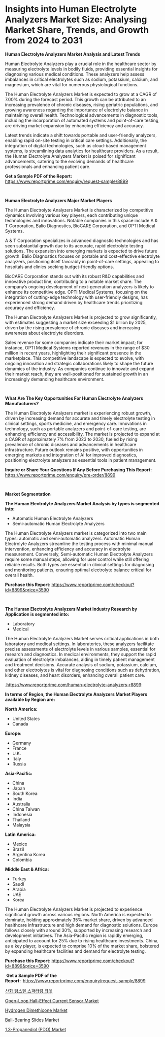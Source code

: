 <p><h1>Insights into Human Electrolyte Analyzers Market Size: Analysing Market Share, Trends, and Growth from 2024 to 2031</h1></p><p><strong>Human Electrolyte Analyzers Market Analysis and Latest Trends</strong></p>
<p><p>Human Electrolyte Analyzers play a crucial role in the healthcare sector by measuring electrolyte levels in bodily fluids, providing essential insights for diagnosing various medical conditions. These analyzers help assess imbalances in critical electrolytes such as sodium, potassium, calcium, and magnesium, which are vital for numerous physiological functions.</p><p>The Human Electrolyte Analyzers Market is expected to grow at a CAGR of 7.00% during the forecast period. This growth can be attributed to an increasing prevalence of chronic diseases, rising geriatric populations, and growing awareness regarding the importance of electrolyte balance in maintaining overall health. Technological advancements in diagnostic tools, including the incorporation of automated systems and point-of-care testing, are driving market expansion by enhancing efficiency and accuracy.</p><p>Latest trends indicate a shift towards portable and user-friendly analyzers, enabling rapid on-site testing in critical care settings. Additionally, the integration of digital technologies, such as cloud-based management systems, is streamlining data analytics for healthcare providers. As a result, the Human Electrolyte Analyzers Market is poised for significant advancements, catering to the evolving demands of healthcare professionals and enhancing patient care.</p></p>
<p><strong>Get a Sample PDF of the Report:&nbsp;</strong> <a href="https://www.reportprime.com/enquiry/request-sample/8899">https://www.reportprime.com/enquiry/request-sample/8899</a></p>
<p>&nbsp;</p>
<p><strong>Human Electrolyte Analyzers Major Market Players</strong></p>
<p><p>The Human Electrolyte Analyzers Market is characterized by competitive dynamics involving various key players, each contributing unique technologies and innovations. Notable companies in this space include A & T Corporation, Balio Diagnostics, BioCARE Corporation, and OPTI Medical Systems.</p><p>A & T Corporation specializes in advanced diagnostic technologies and has seen substantial growth due to its accurate, rapid electrolyte testing solutions. The expansion into emerging markets is expected to drive future growth. Balio Diagnostics focuses on portable and cost-effective electrolyte analyzers, positioning itself favorably in point-of-care settings, appealing to hospitals and clinics seeking budget-friendly options.</p><p>BioCARE Corporation stands out with its robust R&D capabilities and innovative product line, contributing to a notable market share. The company’s ongoing development of next-generation analyzers is likely to enhance its competitive edge. OPTI Medical Systems, focusing on the integration of cutting-edge technology with user-friendly designs, has experienced strong demand driven by healthcare trends prioritizing accuracy and efficiency.</p><p>The Human Electrolyte Analyzers Market is projected to grow significantly, with estimates suggesting a market size exceeding $1 billion by 2025, driven by the rising prevalence of chronic diseases and increasing awareness about electrolyte disorders.</p><p>Sales revenue for some companies indicate their market impact; for instance, OPTI Medical Systems reported revenues in the range of $30 million in recent years, highlighting their significant presence in the marketplace. This competitive landscape is expected to evolve, with ongoing innovation and strategic collaborations likely to shape the future dynamics of the industry. As companies continue to innovate and expand their market reach, they are well-positioned for sustained growth in an increasingly demanding healthcare environment.</p></p>
<p>&nbsp;</p>
<p><strong>What Are The Key Opportunities For Human Electrolyte Analyzers Manufacturers?</strong></p>
<p><p>The Human Electrolyte Analyzers market is experiencing robust growth, driven by increasing demand for accurate and timely electrolyte testing in clinical settings, sports medicine, and emergency care. Innovations in technology, such as portable analyzers and point-of-care testing, are enhancing efficiency and accessibility. The market is projected to expand at a CAGR of approximately 7% from 2023 to 2030, fueled by rising prevalence of chronic diseases and advancements in healthcare infrastructure. Future outlook remains positive, with opportunities in emerging markets and integration of AI for improved diagnostics, positioning electrolyte analyzers as essential tools in patient management.</p></p>
<p><strong>Inquire or Share Your Questions If Any Before Purchasing This Report:</strong> <a href="https://www.reportprime.com/enquiry/pre-order/8899">https://www.reportprime.com/enquiry/pre-order/8899</a></p>
<p>&nbsp;</p>
<p><strong>Market Segmentation</strong></p>
<p><strong>The Human Electrolyte Analyzers Market Analysis by types is segmented into:</strong></p>
<p><ul><li>Automatic Human Electrolyte Analyzers</li><li>Semi-automatic Human Electrolyte Analyzers</li></ul></p>
<p><p>The Human Electrolyte Analyzers market is categorized into two main types: automatic and semi-automatic analyzers. Automatic Human Electrolyte Analyzers streamline the testing process with minimal manual intervention, enhancing efficiency and accuracy in electrolyte measurement. Conversely, Semi-automatic Human Electrolyte Analyzers require some manual steps, allowing for user control while still offering reliable results. Both types are essential in clinical settings for diagnosing and monitoring patients, ensuring optimal electrolyte balance critical for overall health.</p></p>
<p><strong>Purchase this Report:&nbsp;</strong><a href="https://www.reportprime.com/checkout?id=8899&price=3590">https://www.reportprime.com/checkout?id=8899&price=3590</a></p>
<p>&nbsp;</p>
<p><strong>The Human Electrolyte Analyzers Market Industry Research by Application is segmented into:</strong></p>
<p><ul><li>Laboratory</li><li>Medical</li></ul></p>
<p><p>The Human Electrolyte Analyzers Market serves critical applications in both laboratory and medical settings. In laboratories, these analyzers facilitate precise assessments of electrolyte levels in various samples, essential for research and diagnostics. In medical environments, they support the rapid evaluation of electrolyte imbalances, aiding in timely patient management and treatment decisions. Accurate analysis of sodium, potassium, calcium, and other electrolytes is vital for diagnosing conditions such as dehydration, kidney diseases, and heart disorders, enhancing overall patient care.</p></p>
<p><a href="https://www.reportprime.com/human-electrolyte-analyzers-r8899">&nbsp;https://www.reportprime.com/human-electrolyte-analyzers-r8899</a></p>
<p><strong>In terms of Region, the Human Electrolyte Analyzers Market Players available by Region are:</strong></p>
<p>
    <p> <strong> North America: </strong>
        <ul>
            <li>United States</li>
            <li>Canada</li>
        </ul>
        </p> 
    <p> <strong> Europe: </strong>
        <ul>
            <li>Germany</li>
            <li>France</li>
            <li>U.K.</li>
            <li>Italy</li>
            <li>Russia</li>
        </ul>
        </p> 
    <p> <strong> Asia-Pacific: </strong>
        <ul>
            <li>China</li>
            <li>Japan</li>
            <li>South Korea</li>
            <li>India</li>
            <li>Australia</li>
            <li>China Taiwan</li>
            <li>Indonesia</li>
            <li>Thailand</li>
            <li>Malaysia</li>
        </ul>
        </p> 
    <p> <strong> Latin America: </strong>
        <ul>
            <li>Mexico</li>
            <li>Brazil</li>
            <li>Argentina Korea</li>
            <li>Colombia</li>
        </ul>
        </p> 
    <p> <strong> Middle East & Africa: </strong>
        <ul>
            <li>Turkey</li>
            <li>Saudi</li>
            <li>Arabia</li>
            <li>UAE</li>
            <li>Korea</li>
        </ul>
    </p>
    </p>
<p><p>The Human Electrolyte Analyzers Market is projected to experience significant growth across various regions. North America is expected to dominate, holding approximately 35% market share, driven by advanced healthcare infrastructure and high demand for diagnostic solutions. Europe follows closely with around 30%, supported by increasing research and development initiatives. The Asia-Pacific region is rapidly emerging, anticipated to account for 25% due to rising healthcare investments. China, as a key player, is expected to comprise 10% of the market share, bolstered by expanding healthcare facilities and demand for electrolyte testing.</p></p>
<p><strong>Purchase this Report: </strong><a href="https://www.reportprime.com/checkout?id=8899&price=3590">https://www.reportprime.com/checkout?id=8899&price=3590</a></p>
<p>&nbsp;<strong>Get a Sample PDF of the Report:&nbsp;&nbsp;</strong><a href="https://www.reportprime.com/enquiry/request-sample/8899">https://www.reportprime.com/enquiry/request-sample/8899</a></p>
<p><strong></strong></p>
<p><p><a href="https://medium.com/@adsogvwv75/tungsten-oxide-sputtering-target-market-%EC%9D%98-%EA%B8%80%EB%A1%9C%EB%B2%8C-%EC%8B%9C%EC%9E%A5-%EA%B0%9C%EC%9A%94%EB%8A%94-%EC%A0%84-%EC%84%B8%EA%B3%84-%EB%B0%8F-%EC%A3%BC%EC%9A%94-%EC%8B%9C%EC%9E%A5%EC%9D%98-%EC%82%B0%EC%97%85%EC%97%90-%EC%98%81%ED%96%A5%EC%9D%84-%EB%AF%B8%EC%B9%98%EB%8A%94-%EC%A3%BC%EC%9A%94-%ED%8A%B8%EB%A0%8C%EB%93%9C%EC%97%90-%EB%8C%80%ED%95%9C-%EB%8F%85%ED%8A%B9%ED%95%9C-%EA%B4%80%EC%A0%90%EC%9D%84-6044863e5ca7?postPublishedType=initial">산화 텅스텐 스퍼터링 타겟</a></p><p><a href="https://issuu.com/reportprime-2/docs/open-loop-hall-effect-current-senso_f1738547b9e92b">Open-Loop Hall-Effect Current Sensor Market</a></p><p><a href="https://www.linkedin.com/pulse/market-trends-global-hydrogen-dimethicone-forecast-analysis-gucsc?trackingId=nuxCMzaZTCSFSLlrYcfu6g%3D%3D">Hydrogen Dimethicone Market</a></p><p><a href="https://medium.com/@alishaseffanie64/the-ball-bearing-slides-market-report-analyzes-important-operational-and-performance-data-so-one-da1969c62eec">Ball-Bearing Slides Market</a></p><p><a href="https://medium.com/@michael.parsons65654/this-1-3-propanediol-pdo-market-research-report-evaluates-the-key-market-trends-drivers-and-8a226a5fe1f0">1,3-Propanediol (PDO) Market</a></p></p>